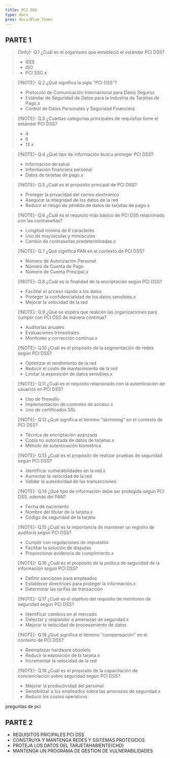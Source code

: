 ```yaml
---
title: PCI DSS
type: docs
prev: docs/Blue_Team/
---
```


## PARTE 1

> [!info]- Q.1
¿Cuál es el organismo que estableció el estándar PCI DSS?
>
> - IEEE
> - ISO
> - PCI SSC.x

> [!NOTE]- Q.2
¿Qué significa la sigla "PCI DSS"?
>
> - Protocolo de Comunicación Internacional para Datos Seguros
> - Estándar de Seguridad de Datos para la Industria de Tarjetas de Pago.x
> - Control de Datos Personales y Seguridad Financiera

> [!NOTE]- Q.3
¿Cuántas categorías principales de requisitos tiene el estándar PCI DSS?
>
> - 4
> - 6
> - 12.x

> [!NOTE]- Q.4
¿Qué tipo de información busca proteger PCI DSS?
>
> - Información de salud
> - Información financiera personal
> - Datos de tarjetas de pago.x

> [!NOTE]- Q.5
¿Cuál es el propósito principal de PCI DSS?
>
> - Proteger la privacidad del correo electrónico
> - Asegurar la integridad de los datos de la red
> - Reducir el riesgo de pérdida de datos de tarjetas de pago.x

> [!NOTE]- Q.6
¿Cuál es el requisito más básico de PCI DSS relacionado con las contraseñas?
>
> - Longitud mínima de 6 caracteres
> - Uso de mayúsculas y minúsculas
> - Cambio de contraseñas predeterminadas.x

> [!NOTE]- Q.7
¿Qué significa PAN en el contexto de PCI DSS?
>
> - Número de Autorización Personal
> - Número de Cuenta de Pago
> - Número de Cuenta Principal.x

> [!NOTE]- Q.8
¿Cuál es la finalidad de la encriptación según PCI DSS?
>
> - Facilitar el acceso rápido a los datos
> - Proteger la confidencialidad de los datos sensibles.x
> - Mejorar la velocidad de la red

> [!NOTE]- Q.9
¿Qué se espera que realicen las organizaciones para cumplir con PCI DSS de manera continua?
>
> - Auditorías anuales
> - Evaluaciones trimestrales
> - Monitoreo y corrección continua.x

> [!NOTE]- Q.10
¿Cuál es el propósito de la segmentación de redes según PCI DSS?
>
> - Optimizar el rendimiento de la red
> - Reducir el costo de mantenimiento de la red
> - Limitar la exposición de datos sensibles.x

> [!NOTE]- Q.11
¿Cuál es el requisito relacionado con la autenticación de usuarios en PCI DSS?
>
> - Uso de firewalls
> - Implementación de controles de acceso.x
> - Uso de certificados SSL

> [!NOTE]- Q.12
¿Qué significa el término "skimming" en el contexto de PCI DSS?
>
> - Técnica de encriptación avanzada
> - Copia no autorizada de datos de tarjetas.x
> - Método de autenticación biométrica

> [!NOTE]- Q.13
¿Cuál es el propósito de realizar pruebas de seguridad según PCI DSS?
>
> - Identificar vulnerabilidades en la red.x
> - Aumentar la velocidad de la red
> - Validar la autenticidad de las transacciones

> [!NOTE]- Q.14
¿Qué tipo de información debe ser protegida según PCI DSS, además del PAN?
>
> - Fecha de nacimiento
> - Nombre del titular de la tarjeta.x
> - Código de seguridad de la tarjeta

> [!NOTE]- Q.15
¿Cuál es la importancia de mantener un registro de auditoría según PCI DSS?
>
> - Cumplir con regulaciones de impuestos
> - Facilitar la solución de disputas
> - Proporcionar evidencia de cumplimiento.x

> [!NOTE]- Q.16
¿Cuál es el propósito de la política de seguridad de la información según PCI DSS?
>
> - Definir sanciones para empleados
> - Establecer directrices para proteger la información.x
> - Determinar las tarifas de transacción

> [!NOTE]- Q.17
¿Cuál es el objetivo del requisito de monitoreo de seguridad según PCI DSS?
>
> - Identificar cambios en el mercado
> - Detectar y responder a amenazas de seguridad.x
> - Mejorar la velocidad de procesamiento de datos

> [!NOTE]- Q.18
¿Qué significa el término "compensación" en el contexto de PCI DSS?
>
> - Reemplazar hardware obsoleto
> - Reducir la exposición de la tarjeta.x
> - Incrementar la velocidad de la red

> [!NOTE]- Q.19
¿Cuál es el propósito de la capacitación de concienciación sobre seguridad según PCI DSS?
>
> - Mejorar la productividad del personal
> - Sensibilizar a los empleados sobre las amenazas de seguridad.x
> - Reducir los costos operativos

preguntas de pci

## PARTE 2

- REQUISITOS PRICIPALES PCI DSS
- CONSTRUYA Y MANTENGA REDES Y SSITEMAS PROTEGIDOS
- PROTEJA LOS DATOS DEL TARJETAHABIENTE(CHD)
- MANTENGA UN PROGRAMA DE GESTION DE VULNERABILIDADES
